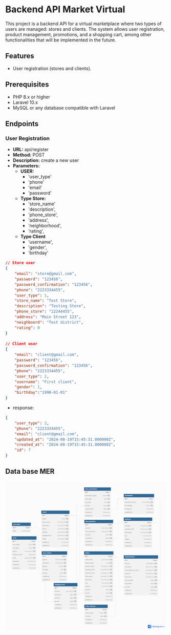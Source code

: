 # Backend API Market Virtual

This project is a backend API for a virtual marketplace where two types of users are managed: stores and clients. The system allows user registration, product management, promotions, and a shopping cart, among other functionalities that will be implemented in the future.

## Features

-   User registration (stores and clients).

## Prerequisites

-   PHP 8.x or higher
-   Laravel 10.x
-   MySQL or any database compatible with Laravel

## Endpoints

### User Registration

-   **URL:** api/register
-   **Method:** POST
-   **Description:** create a new user
-   **Parameters:**
    -   **USER:**
        -   'user_type'
        -   'phone'
        -   'email'
        -   'password'
    -   **Type Store:**
        -   'store_name'
        -   'description',
        -   'phone_store',
        -   'address',
        -   'neighborhood',
        -   'rating',
    -   **Type Client**
        -   'username',
        -   'gender',
        -   'birthday'

```json
// Store user
{
    "email": "store@gmail.com",
    "password": "123456",
    "password_confirmation": "123456",
    "phone": "2223334455",
    "user_type": 1,
    "store_name": "Test Store",
    "description": "Testing Store",
    "phone_store": "22244455",
    "address": "Main Street 123",
    "neighboord": "Test district",
    "rating": 0
}

// Client user
{
    "email": "client@gmail.com",
    "password": "123456",
    "password_confirmation": "123456",
    "phone": "2223334455",
    "user_type": 2,
    "username": "First client",
    "gender": 1,
    "birthday":"1990-01-01"
}
```

-   response:

```json
{
    "user_type": 2,
    "phone": "2223334455",
    "email": "client@gmail.com",
    "updated_at": "2024-08-19T15:45:31.000000Z",
    "created_at": "2024-08-19T15:45:31.000000Z",
    "id": 7
}
```

## Data base MER

![Diagrama de la Base de Datos](/Market_Backend.png)

